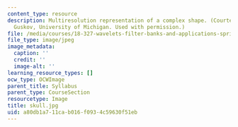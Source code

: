 ```yaml
---
content_type: resource
description: Multiresolution representation of a complex shape. (Courtesy of Igor
  Guskov, University of Michigan. Used with permission.)
file: /media/courses/18-327-wavelets-filter-banks-and-applications-spring-2003/a80db1a711cab016f0934c59630f51eb_skull.jpg
file_type: image/jpeg
image_metadata:
  caption: ''
  credit: ''
  image-alt: ''
learning_resource_types: []
ocw_type: OCWImage
parent_title: Syllabus
parent_type: CourseSection
resourcetype: Image
title: skull.jpg
uid: a80db1a7-11ca-b016-f093-4c59630f51eb
---
```

